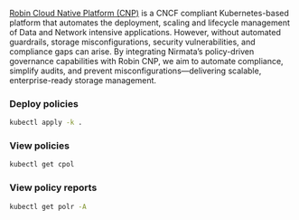 [Robin Cloud Native Platform (CNP)](https://docs.robin.io/platform/5.4.3/overview.html) is a CNCF compliant Kubernetes-based platform that automates the deployment, scaling and lifecycle management of Data and Network intensive applications. However, without automated guardrails, storage misconfigurations, security vulnerabilities, and compliance gaps can arise. By integrating Nirmata’s policy-driven governance capabilities with Robin CNP, we aim to automate compliance, simplify audits, and prevent misconfigurations—delivering scalable, enterprise-ready storage management.

### Deploy policies
```sh
kubectl apply -k .
```

### View policies
```sh
kubectl get cpol
```

### View policy reports
```sh
kubectl get polr -A
```
